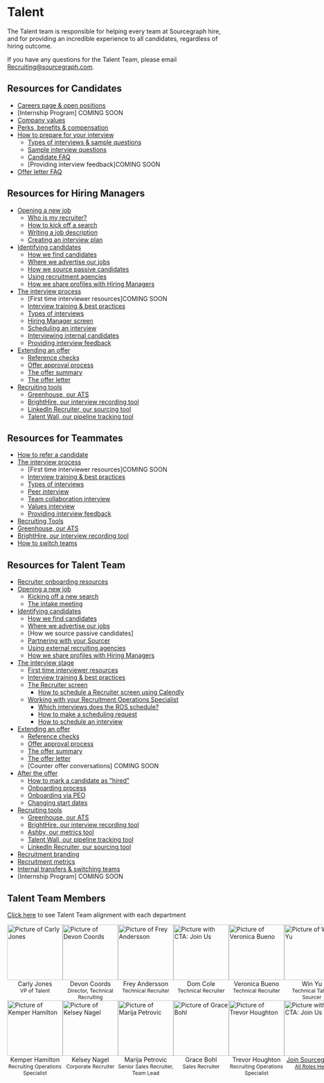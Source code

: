 # Talent

The Talent team is responsible for helping every team at Sourcegraph hire, and for providing an incredible experience to all candidates, regardless of hiring outcome.

If you have any questions for the Talent Team, please email Recruiting@sourcegraph.com.

## Resources for Candidates

- [Careers page & open positions](tools/resources_for_candidates.md#how-to-apply)
- [Internship Program] COMING SOON
- [Company values](tools/resources_for_candidates.md#our-company-values)
- [Perks, benefits & compensation](tools/resources_for_candidates.md#benefits-and-perks)
- [How to prepare for your interview](tools/resources_for_candidates.md)
  - [Types of interviews & sample questions](process/types_of_interviews.md)
  - [Sample interview questions](process/types_of_interviews.md)
  - [Candidate FAQ](tools/resources_for_candidates.md#candidate-faq)
  - [Providing interview feedback]COMING SOON
- [Offer letter FAQ](tools/resources_for_candidates.md#candidate-faq)

## Resources for Hiring Managers

- [Opening a new job](process/opening_a_new_job.md)
  - [Who is my recruiter?](process/teamalignment.md)
  - [How to kick off a search](https://docs.google.com/forms/d/e/1FAIpQLSdYwWlI_4bKKSkhWq4FrLNE2MPEhRtiq91GtEC6RuFAt-mgfA/viewform?usp=sf_link)
  - [Writing a job description](process/opening_a_new_job.md)
  - [Creating an interview plan](process/opening_a_new_job.md)
- [Identifying candidates](process/identifying_candidates.md)
  - [How we find candidates](process/identifying_candidates.md)
  - [Where we advertise our jobs](process/identifying_candidates.md)
  - [How we source passive candidates](process/identifying_candidates.md)
  - [Using recruitment agencies](process/identifying_candidates.md)
  - [How we share profiles with Hiring Managers](process/identifying_candidates.md)
- [The interview process](process/interview_process.md)
  - [First time interviewer resources]COMING SOON
  - [Interview training & best practices](tools/interview_training.md)
  - [Types of interviews](process/types_of_interviews.md)
  - [Hiring Manager screen](process/types_of_interviews.md#hiring-manager-screen)
  - [Scheduling an interview](process/interview_process.md)
  - [Interviewing internal candidates](../../company-info-and-process/working-at-sourcegraph/switching-teams.md#switching-teams)
  - [Providing interview feedback](process/interview_process.md#providing-interview-feedback)
- [Extending an offer](process/extending_an_offer.md)
  - [Reference checks](process/extending_an_offer.md#offer-stage)
  - [Offer approval process](process/extending_an_offer.md)
  - [The offer summary](process/extending_an_offer.md)
  - [The offer letter](process/extending_an_offer.md)
- [Recruiting tools](process/index.md#recruiting-tools)
  - [Greenhouse, our ATS](tools/guide_to_using_greenhouse.md)
  - [BrightHire, our interview recording tool](tools/guide_to_using_brighthire.md#guide-to-using-brighthire)
  - [LinkedIn Recruiter, our sourcing tool](process/linkedin.md)
  - [Talent Wall, our pipeline tracking tool](tools/guide_to_using_talentwall.md#guide-to-using-talentwall)

## Resources for Teammates

- [How to refer a candidate](process/index.md#making-a-referral)
- [The interview process](process/interview_process.md)
  - [First time interviewer resources]COMING SOON
  - [Interview training & best practices](tools/interview_training.md)
  - [Types of interviews](process/types_of_interviews.md)
  - [Peer interview](process/types_of_interviews.md#peer-interview)
  - [Team collaboration interview](process/types_of_interviews.md#team-collaboration-interview)
  - [Values interview](process/evaluating_values.md)
  - [Providing interview feedback](process/interview_process.md#providing-interview-feedback)
- [Recruiting Tools](process/index.md#recruiting-tools)
- [Greenhouse, our ATS](tools/guide_to_using_greenhouse.md)
- [BrightHire, our interview recording tool](tools/guide_to_using_brighthire.md#guide-to-using-brighthire)
- [How to switch teams](../../company-info-and-process/working-at-sourcegraph/switching-teams.md)

## Resources for Talent Team

- [Recruiter onboarding resources](onboarding/index.md)
- [Opening a new job](process/opening_a_new_job.md)
  - [Kicking off a new search](process/opening_a_new_job.md#how-to-open-a-new-job)
  - [The intake meeting](process/opening_a_new_job.md#the-recruiters-actions)
- [Identifying candidates](process/identifying_candidates.md)
  - [How we find candidates](process/identifying_candidates.md)
  - [Where we advertise our jobs](process/identifying_candidates.md)
  - [How we source passive candidates]
  - [Partnering with your Sourcer](process/identifying_candidates.md)
  - [Using external recruiting agencies](process/identifying_candidates.md)
  - [How we share profiles with Hiring Managers](process/identifying_candidates.md)
- [The interview stage](process/interview_process.md)
  - [First time interviewer resources](process/interview_process.md)
  - [Interview training & best practices](tools/interview_training.md)
  - [The Recruiter screen](process/types_of_interviews.md#recruiter-screen)
    - [How to schedule a Recruiter screen using Calendly](process/types_of_interviews.md#recruiter-screen)
  - [Working with your Recruitment Operations Specialist](tools/resources_for_recruiting_operations.md#how-to-schedule-an-interview)
    - [Which interviews does the ROS schedule?](tools/resources_for_recruiting_operations.md#how-to-schedule-an-interview)
    - [How to make a scheduling request](tools/resources_for_recruiting_operations.md#how-to-schedule-an-interview)
    - [How to schedule an interview](tools/resources_for_recruiting_operations.md#how-to-schedule-an-interview)
- [Extending an offer](process/extending_an_offer.md)
  - [Reference checks](process/extending_an_offer.md#offer-stage)
  - [Offer approval process](process/extending_an_offer.md)
  - [The offer summary](process/extending_an_offer.md)
  - [The offer letter](process/extending_an_offer.md)
  - [Counter offer conversations] COMING SOON
- [After the offer](process/after_the_offer.md)
  - [How to mark a candidate as "hired"](process/after_the_offer.md#onboarding-process-for-us-based-teammates--contractors)
  - [Onboarding process](process/after_the_offer.md#onboarding-process-for-us-based-teammates--contractors)
  - [Onboarding via PEO](process/after_the_offer.md#onboarding-process-for-peo-hires)
  - [Changing start dates](process/after_the_offer.md#changing-a-new-hires-start-date)
- [Recruiting tools](process/index.md#recruiting-tools)
  - [Greenhouse, our ATS](tools/guide_to_using_greenhouse.md)
  - [BrightHire, our interview recording tool](tools/guide_to_using_brighthire.md#guide-to-using-brighthire)
  - [Ashby, our metrics tool](https://app.ashbyhq.com/access)
  - [Talent Wall, our pipeline tracking tool](tools/guide_to_using_talentwall.md#guide-to-using-talentwall)
  - [LinkedIn Recruiter, our sourcing tool](process/linkedin.md)
- [Recruitment branding](process/recruitment_branding.md)
- [Recruitment metrics](process/talent_metrics.md)
- [Internal transfers & switching teams](../../company-info-and-process/working-at-sourcegraph/switching-teams.md#switching-teams)
- [Internship Program] COMING SOON

## Talent Team Members

[Click here](process/teamalignment.md) to see Talent Team alignment with each department

  <section>
    <div class="row" style="display:flex;">
      <div class="col" style="flex: 1;">
        <div>
          <div>
            <a href="../../../team/index.md#carly-jones-sheher" target="_blank" rel="noopener">
              <img src="https://storage.googleapis.com/sourcegraph-assets/handbook/Talent%20Team/Carly-Bitmoji.png"
                alt="Picture of Carly Jones" style="background: transparent; width:128px;" />
            </a>
          </div>
          <div style="text-align: center;">Carly Jones</div>
          <div style="text-align: center; font-size: 12px;">VP of Talent</div>
        </div>
      </div>
      <div class="col" style="flex: 1;">
        <div>
          <div>
            <a href="../../../team/index.md#devon-coords-sheher" target="_blank" rel="noopener">
              <img src="https://storage.googleapis.com/sourcegraph-assets/handbook/Talent%20Team/Devon-Bitmoji.jpg"
                alt="Picture of Devon Coords" style="background: transparent; width:128px;" />
            </a>
          </div>
          <div style="text-align: center;">Devon Coords</div>
          <div style="text-align: center; font-size: 12px;">Director, Technical Recruiting</div>
        </div>
      </div>
      <div class="col" style="flex: 1;">
        <div>
          <div>
            <a href="../../../team/index.md#frey-andersson" target="_blank" rel="noopener">
              <img src="https://storage.googleapis.com/sourcegraph-assets/handbook/Talent%20Team/Screen%20Shot%202022-01-06%20at%208.52.17%20AM.png"
                alt="Picture of Frey Andersson" style="background: transparent; width:128px;" />
            </a>
          </div>
          <div style="text-align: center;">Frey Andersson</div>
          <div style="text-align: center; font-size: 12px;">Technical Recruiter</div>
        </div>
      </div>
      <div class="col" style="flex: 1;">
        <div>
          <div>
            <a href="../../../team#dominique-dom-cole" target="_blank" rel="noopener">
              <img src="https://storage.googleapis.com/sourcegraph-assets/handbook/extensibility/join-us-vermillion.png"
                alt="Picture with CTA: Join Us" style="background: transparent; width:128px;" />
            </a>
          </div>
          <div style="text-align: center;">Dom Cole</div>
          <div style="text-align: center; font-size: 12px;">Technical Recruiter</div>
        </div>
      </div>
      <div class="col" style="flex: 1;">
        <div>
          <div>
            <a href="../../../team#veronica-bueno" target="_blank" rel="noopener">
              <img src="https://storage.googleapis.com/sourcegraph-assets/handbook/extensibility/join-us-vermillion.png"
                alt="Picture of Veronica Bueno" style="background: transparent; width:128px;" />
            </a>
          </div>
          <div style="text-align: center;">Veronica Bueno</div>
          <div style="text-align: center; font-size: 12px;">Technical Recruiter</div>
        </div>
      </div>
      <div class="col" style="flex: 1;">
        <div>
          <div>
            <a href="../../../team/index.md#win-yu" target="_blank" rel="noopener">
              <img
                src="https://storage.googleapis.com/sourcegraph-assets/handbook/Talent%20Team/Screen%20Shot%202021-12-02%20at%204.52.42%20PM.png"
                alt="Picture of Win Yu" style="background: transparent; width:128px;" />
            </a>
          </div>
          <div style="text-align: center;">Win Yu</div>
          <div style="text-align: center; font-size: 12px;">Technical Talent Sourcer</div>
        </div>
      </div>
    </div>
    <div class="row" style="display:flex;">
      <div class="col" style="flex: 1;">
        <div>
          <div>
            <a href="../../../team/index.md#kemper-hamilton-sheher" target="_blank" rel="noopener">
              <img src="https://storage.googleapis.com/sourcegraph-assets/handbook/Talent%20Team/KemperBitmoji.png"
                alt="Picture of Kemper Hamilton" style="background: transparent; width:128px;" />
            </a>
          </div>
          <div style="text-align: center;">Kemper Hamilton</div>
          <div style="text-align: center; font-size: 12px;">Recruiting Operations Specialist</div>
        </div>
      </div>
      <div class="col" style="flex: 1;">
        <div>
          <div>
            <a href="../../../team/index.md#kelsey-nagel-sheher" target="_blank" rel="noopener">
              <img src="https://storage.googleapis.com/sourcegraph-assets/handbook/Talent%20Team/Kelsey-%20Bitmoji.jpg"
                alt="Picture of Kelsey Nagel" style="background: transparent; width:128px;" />
            </a>
          </div>
          <div style="text-align: center;">Kelsey Nagel</div>
          <div style="text-align: center; font-size: 12px;">Corporate Recruiter</div>
        </div>
      </div>
      <div class="col" style="flex:1;">
        <div>
          <div>
            <a href="../../../team/index.md#marija-petrovic-sheher" target="_blank" rel="noopener">
              <img src="https://storage.googleapis.com/sourcegraph-assets/handbook/Talent%20Team/Marija-Bitmoji.png"
                alt="Picture of Marija Petrovic" style="background: transparent; width:128px;" />
            </a>
          </div>
          <div style="text-align: center;">Marija Petrovic</div>
          <div style="text-align: center; font-size: 12px;">Senior Sales Recruiter, Team Lead</div>
        </div>
      </div>
      <div class="col" style="flex: 1;">
        <div>
          <div>
            <a href="../../../team/index.md#grace-bohl-sheher" target="_blank" rel="noopener">
              <img src="https://storage.googleapis.com/sourcegraph-assets/handbook/Talent%20Team/Grace-%20Bitmoji.jpg"
                alt="Picture of Grace Bohl" style="background: transparent; width:128px;" />
            </a>
          </div>
          <div style="text-align: center;">Grace Bohl</div>
          <div style="text-align: center; font-size: 12px;">Sales Recruiter</div>
        </div>
      </div>
      <div class="col" style="flex: 1;">
        <div>
          <div>
            <a href="../../../team/index.md#trevor-houghton-hehim" target="_blank" rel="noopener">
              <img src="https://storage.googleapis.com/sourcegraph-assets/handbook/Talent%20Team/Trevor-%20Bitmoji.jpg"
                alt="Picture of Trevor Houghton" style="background: transparent; width:128px;" />
            </a>
          </div>
          <div style="text-align: center;">Trevor Houghton</div>
          <div style="text-align: center; font-size: 12px;">Recruiting Operations Specialist</div>
        </div>
      </div>
      <div class="col" style="flex: 1;">
        <div>
          <div>
            <a href="https://boards.greenhouse.io/sourcegraph91" target="_blank" rel="noopener">
              <img src="https://storage.googleapis.com/sourcegraph-assets/handbook/extensibility/join-us-vermillion.png"
                alt="Picture with CTA: Join Us" style="background: transparent; width:128px;" />
            </a>
          </div>
          <div style="text-align: center;"><a href="https://boards.greenhouse.io/sourcegraph91" target="_blank"
              rel="noopener">Join Sourcegraph</a></div>
          <div style="text-align: center; font-size: 12px;"><a href="https://boards.greenhouse.io/sourcegraph91"
              target="_blank" rel="noopener">All Roles Here</a></div>
        </div>
      </div>
    </div>
  </section>
